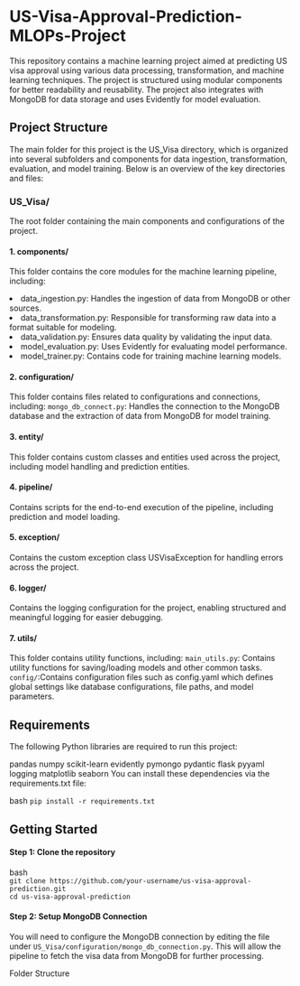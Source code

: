 # US-Visa-Approval-Prediction-MLOPs-Project

This repository contains a machine learning project aimed at predicting US visa approval using various data processing, transformation, and machine learning techniques. The project is structured using modular components for better readability and reusability. The project also integrates with MongoDB for data storage and uses Evidently for model evaluation.

## Project Structure
The main folder for this project is the US_Visa directory, which is organized into several subfolders and components for data ingestion, transformation, evaluation, and model training. Below is an overview of the key directories and files:

### US_Visa/
The root folder containing the main components and configurations of the project.

#### 1. components/
This folder contains the core modules for the machine learning pipeline, including:
<li>data_ingestion.py: Handles the ingestion of data from MongoDB or other sources.
<li>data_transformation.py: Responsible for transforming raw data into a format suitable for modeling.
<li>data_validation.py: Ensures data quality by validating the input data.
<li>model_evaluation.py: Uses Evidently for evaluating model performance.
<li>model_trainer.py: Contains code for training machine learning models.

#### 2. configuration/
This folder contains files related to configurations and connections, including:
`mongo_db_connect.py`: Handles the connection to the MongoDB database and the extraction of data from MongoDB for model training.

#### 3. entity/
This folder contains custom classes and entities used across the project, including model handling and prediction entities.

#### 4. pipeline/
Contains scripts for the end-to-end execution of the pipeline, including prediction and model loading.

#### 5. exception/
Contains the custom exception class USVisaException for handling errors across the project.

#### 6. logger/
Contains the logging configuration for the project, enabling structured and meaningful logging for easier debugging.

#### 7. utils/
This folder contains utility functions, including:
`main_utils.py`: Contains utility functions for saving/loading models and other common tasks.
`config/`:Contains configuration files such as config.yaml which defines global settings like database configurations, file paths, and model parameters.

## Requirements
The following Python libraries are required to run this project:

pandas
numpy
scikit-learn
evidently
pymongo
pydantic
flask
pyyaml
logging
matplotlib
seaborn
You can install these dependencies via the requirements.txt file:

bash
`pip install -r requirements.txt`

## Getting Started
#### Step 1: Clone the repository
bash
<br> `git clone https://github.com/your-username/us-visa-approval-prediction.git`
<br> `cd us-visa-approval-prediction`

#### Step 2: Setup MongoDB Connection
You will need to configure the MongoDB connection by editing the file under `US_Visa/configuration/mongo_db_connection.py`. This will allow the pipeline to fetch the visa data from MongoDB for further processing.



Folder Structure
